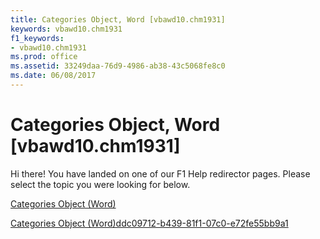 ```yaml
---
title: Categories Object, Word [vbawd10.chm1931]
keywords: vbawd10.chm1931
f1_keywords:
- vbawd10.chm1931
ms.prod: office
ms.assetid: 33249daa-76d9-4986-ab38-43c5068fe8c0
ms.date: 06/08/2017
---
```



# Categories Object, Word [vbawd10.chm1931]

Hi there! You have landed on one of our F1 Help redirector pages. Please select the topic you were looking for below.

[Categories Object (Word)](http://msdn.microsoft.com/library/f5f5081d-4309-6617-28da-c369c1fe690c%28Office.15%29.aspx)

[Categories Object (Word)ddc09712-b439-81f1-07c0-e72fe55bb9a1](http://msdn.microsoft.com/library/ddc09712-b439-81f1-07c0-e72fe55bb9a1%28Office.15%29.aspx)


